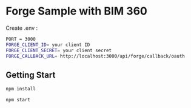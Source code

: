 # Forge Sample with BIM 360

Create .env :

```sh
PORT = 3000
FORGE_CLIENT_ID= your client ID
FORGE_CLIENT_SECRET= your client secret
FORGE_CALLBACK_URL= http://localhost:3000/api/forge/callback/oauth
```

## Getting Start

```sh
npm install
```

```sh
npm start
```
